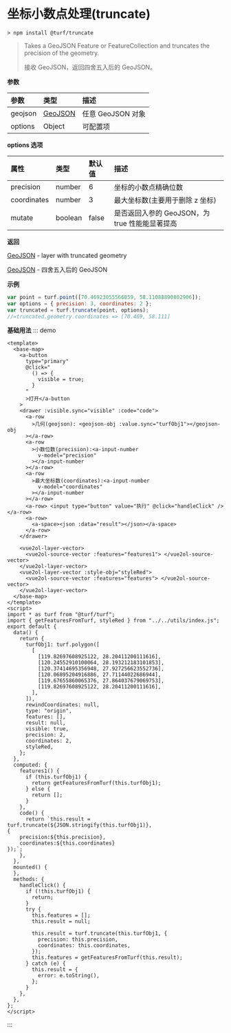 # 坐标小数点处理(truncate)

```
> npm install @turf/truncate
```

> Takes a GeoJSON Feature or FeatureCollection and truncates the precision of the geometry.
>
> 接收 GeoJSON，返回四舍五入后的 GeoJSON。

**参数**

| 参数    | 类型                                     | 描述              |
| :------ | :--------------------------------------- | :---------------- |
| geojson | [GeoJSON](../other/type.html#allgeojson) | 任意 GeoJSON 对象 |
| options | Object                                   | 可配置项          |

**options 选项**

| 属性        | 类型    | 默认值 | 描述                                           |
| :---------- | :------ | :----- | :--------------------------------------------- |
| precision   | number  | 6      | 坐标的小数点精确位数                           |
| coordinates | number  | 3      | 最大坐标数(主要用于删除 z 坐标)                |
| mutate      | boolean | false  | 是否返回入参的 GeoJSON，为 true 性能能显著提高 |

**返回**

[GeoJSON](../other/type.html#allgeojson) - layer with truncated geometry

[GeoJSON](../other/type.html#allgeojson) - 四舍五入后的 GeoJSON

**示例**

```js
var point = turf.point([70.46923055566859, 58.11088890802906]);
var options = { precision: 3, coordinates: 2 };
var truncated = turf.truncate(point, options);
//=truncated.geometry.coordinates => [70.469, 58.111]
```

**基础用法**
::: demo

```vue
<template>
  <base-map>
    <a-button
      type="primary"
      @click="
        () => {
          visible = true;
        }
      "
      >打开</a-button
    >
    <drawer :visible.sync="visible" :code="code">
      <a-row
        >几何(geojson): <geojson-obj :value.sync="turfObj1"></geojson-obj
      ></a-row>
      <a-row
        >小数位数(precision):<a-input-number
          v-model="precision"
        ></a-input-number
      ></a-row>
      <a-row
        >最大坐标数(coordinates):<a-input-number
          v-model="coordinates"
        ></a-input-number
      ></a-row>
      <a-row> <input type="button" value="执行" @click="handleClick" /></a-row>
      <a-row>
        <a-space><json :data="result"></json></a-space>
      </a-row>
    </drawer>

    <vue2ol-layer-vector>
      <vue2ol-source-vector :features="features1"> </vue2ol-source-vector>
    </vue2ol-layer-vector>
    <vue2ol-layer-vector :style-obj="styleRed">
      <vue2ol-source-vector :features="features"> </vue2ol-source-vector>
    </vue2ol-layer-vector>
  </base-map>
</template>
<script>
import * as turf from "@turf/turf";
import { getFeaturesFromTurf, styleRed } from "../../utils/index.js";
export default {
  data() {
    return {
      turfObj1: turf.polygon([
        [
          [119.82697608925122, 28.20411200111616],
          [120.24552910100064, 28.193212183101853],
          [120.37414695356948, 27.927256623552736],
          [120.06895204916886, 27.71144022686944],
          [119.67655860065376, 27.864037679069753],
          [119.82697608925122, 28.20411200111616],
        ],
      ]),
      rewindCoordinates: null,
      type: "origin",
      features: [],
      result: null,
      visible: true,
      precision: 2,
      coordinates: 2,
      styleRed,
    };
  },
  computed: {
    features1() {
      if (this.turfObj1) {
        return getFeaturesFromTurf(this.turfObj1);
      } else {
        return [];
      }
    },
    code() {
      return `this.result = turf.truncate(${JSON.stringify(this.turfObj1)},
{
    precision:${this.precision},
    coordinates:${this.coordinates}
});`;
    },
  },
  mounted() {
  },
  methods: {
    handleClick() {
      if (!this.turfObj1) {
        return;
      }
      try {
        this.features = [];
        this.result = null;

        this.result = turf.truncate(this.turfObj1, {
          precision: this.precision,
          coordinates: this.coordinates,
        });
        this.features = getFeaturesFromTurf(this.result);
      } catch (e) {
        this.result = {
          error: e.toString(),
        };
      }
    },
  },
};
</script>
```

:::
